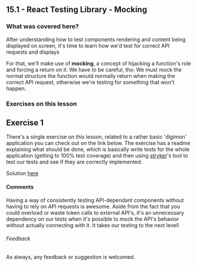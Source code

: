 ## 15.1 - React Testing Library - Mocking

### What was covered here?

After understanding how to test components rendering and content being displayed on screen, it's time to learn how we'd test for correct API requests and displays

For that, we'll make use of **mocking**, a concept of hijacking a function's role and forcing a return on it. We have to be careful, tho: We must mock the normal structure the function would normally return when making the correct API request, otherwise we're testing for something that won't happen.

### Exercises on this lesson

## Exercise 1

There's a single exercise on this lesson, related to a rather basic 'digimon' application you can check out on the link below. The exercise has a readme explaining what should be done, which is basically write tests for the whole application (getting to 100% test coverage) and then using [stryker](https://github.com/stryker-mutator/stryker/tree/master/packages/core#readme)'s tool to test our tests and see if they are correctly implemented.

Solution [here](./exercise-digimon-finders)

#### Comments

Having a way of consistently testing API-dependant components without having to rely on API requests is awesome. Aside from the fact that you could overload or waste token calls to external API's, it's an unnecessary dependency on our tests when it's possible to mock the API's behavior without actually connecting with it. It takes our testing to the next level!

###### Feedback

As always, any feedback or suggestion is welcomed.
